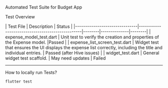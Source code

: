 Automated Test Suite for Budget App


Test Overview

| Test File                      | Description                                                            | Status |
|-------------------------------|-------------------------------------------------|--------|--------------|--------|
| expense_model_test.dart       | Unit test to verify the creation and properties of the Expense model.   |Passed |
| expense_list_screen_test.dart | Widget test that ensures the UI displays the expense list correctly, including the title and individual entries. | Passed (after Hive issues) |
| widget_test.dart              | General widget test scaffold. | May need updates | Failed

---

How to locally run Tests?

```bash
flutter test
